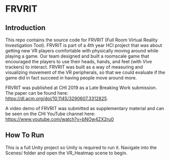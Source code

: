 # FRVRIT

## Introduction
This repo contains the source code for FRVRIT (Full Room Virtual Reality Investigation Tool). FRVRIT is part of a 4th year HCI project that was about getting new VR players comfortable with physically moving around while playing a game. Our team designed and built a roomscale game that encouraged the players to use their heads, hands, and feet (with Vive trackers) to interact. FRVRIT was built as a way of measuring and visualizing movement of the VR peripherals, so that we could evaluate if the game did in fact succeed in having people move around more. 

FRVRIT was published at CHI 2019 as a Late Breaking Work submission. The paper can be found here: https://dl.acm.org/doi/10.1145/3290607.3312825.

A video demo of FRVRIT was submitted as supplementary material and can be seen on the CHI YouTube channel here: https://www.youtube.com/watch?v=bNOw4ZX2ru0

## How To Run
This is a full Unity project so Unity is required to run it. Navigate into the Scenes/ folder and open the VR_Heatmap scene to begin.
